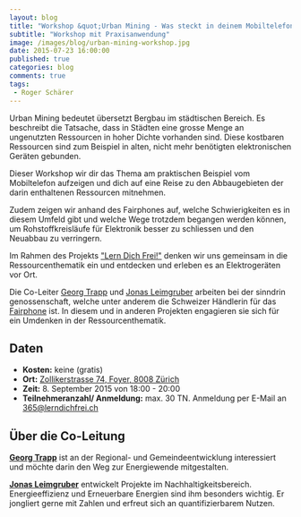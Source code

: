 ```yaml
---
layout: blog
title: "Workshop &quot;Urban Mining - Was steckt in deinem Mobiltelefon?&quot; am 8. September 2015 von 18:00 - 20:00"
subtitle: "Workshop mit Praxisanwendung"
image: /images/blog/urban-mining-workshop.jpg
date: 2015-07-23 16:00:00
published: true
categories: blog
comments: true
tags:
 - Roger Schärer
---
```

Urban Mining bedeutet übersetzt Bergbau im städtischen Bereich. Es beschreibt die Tatsache, dass in Städten eine grosse Menge an ungenutzten Ressourcen in hoher Dichte vorhanden sind. Diese kostbaren Ressourcen sind zum Beispiel in alten, nicht mehr benötigten elektronischen Geräten gebunden.

Dieser Workshop wir dir das Thema am praktischen Beispiel vom Mobiltelefon aufzeigen und dich auf eine Reise zu den Abbaugebieten der darin enthaltenen Ressourcen mitnehmen.

Zudem zeigen wir anhand des Fairphones auf, welche Schwierigkeiten es in diesem Umfeld gibt und welche Wege trotzdem begangen werden können, um Rohstoffkreisläufe für Elektronik besser zu schliessen und den Neuabbau zu verringern.

Im Rahmen des Projekts ["Lern Dich Frei!"][ldf] denken wir uns gemeinsam in die Ressourcenthematik ein und entdecken und erleben es an Elektrogeräten vor Ort.

Die Co-Leiter [Georg Trapp][gt] und [Jonas Leimgruber][jl] arbeiten bei der sinndrin genossenschaft, welche unter anderem die Schweizer Händlerin für das [Fairphone][fp-blog] ist. In diesem und in anderen Projekten engagieren sie sich für ein Umdenken in der Ressourcenthematik.

## Daten

* **Kosten:** keine (gratis)
* **Ort:** [Zollikerstrasse 74, Foyer, 8008 Zürich](http://map.search.ch/Z%C3%BCrich,Zollikerstr.74)
* **Zeit:** 8. September 2015 von 18:00 - 20:00
* **Teilnehmeranzahl/ Anmeldung:** max. 30 TN. Anmeldung per E-Mail an [365@lerndichfrei.ch](mailto:365@lerndichfrei.ch)


## Über die Co-Leitung
[**Georg Trapp**][gt] ist an der Regional- und Gemeindeentwicklung interessiert und möchte darin den Weg zur Energiewende mitgestalten.

[**Jonas Leimgruber**][jl] entwickelt Projekte im Nachhaltigkeitsbereich. Energieeffizienz und Erneuerbare Energien sind ihm besonders wichtig. Er jongliert gerne mit Zahlen und erfreut sich an quantifizierbarem Nutzen.

[ldf]: http://www.lerndichfrei.ch/
[jl]: http://www.sinndrin.ch/ueber-uns/team/jonas-leimgruber/
[gt]: http://www.sinndrin.ch/ueber-uns/team/georg-trapp/
[fp-blog]: http://www.sinndrin.ch/blog/2015/06/16/detaillierte-informationen-zum-fairphone-2/